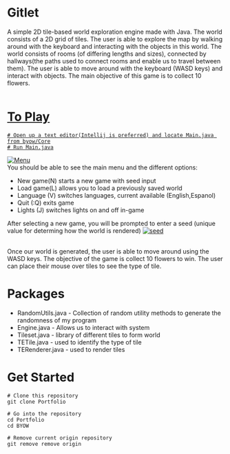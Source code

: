 # Gitlet

A simple 2D tile-based world exploration engine made with Java. The world consists of a 2D grid of tiles. The user is able to explore the map by walking around with the keyboard and interacting with the objects in this world. The world consists of rooms (of differing lengths and sizes), connected by hallways(the paths used to connect rooms and enable us to travel between them). The user is able to move around with the keyboard (WASD keys) and interact with objects. The main objective of this game is to collect 10 flowers. 

<a href="/gif/-U4w4w8" title=""><img src="https://i.makeagif.com/media/3-22-2022/U4w4w8.gif" alt="">

# To Play
  
```
# Open up a text editor(Intellij is preferred) and locate Main.java from byow/Core
# Run Main.java
```
<a href="https://imgbb.com/"><img src="https://i.ibb.co/2qs3Y8w/Menu.png" alt="Menu" border="0"></a><br/>
You should be able to see the main menu and the different options:
  - New game(N) starts a new game with seed input
  - Load game(L) allows you to load a previously saved world
  - Language (V) switches languages, current available (English,Espanol)
  - Quit (:Q) exits game
  - Lights (J) switches lights on and off in-game
  
After selecting a new game, you will be prompted to enter a seed (unique value for determing how the world is rendered)
<a href="https://imgbb.com/"><img src="https://i.ibb.co/zHfwQ5L/seed.jpg" alt="seed" border="0"></a><br /><br />
  
Once our world is generated, the user is able to move around using the WASD keys. The objective of the game is collect 10 flowers to win. The user can place their mouse over tiles to see the type of tile. 
  
# Packages

* RandomUtils.java - Collection of random utility methods to generate the randomness of my program
* Engine.java - Allows us to interact with system
* Tileset.java - library of different tiles to form world
* TETile.java - used to identify the type of tile
* TERenderer.java - used to render tiles

# Get Started

```
# Clone this repository
git clone Portfolio

# Go into the repository
cd Portfolio
cd BYOW

# Remove current origin repository
git remove remove origin
```
